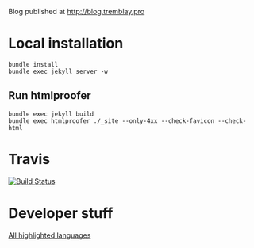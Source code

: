 Blog published at http://blog.tremblay.pro

# Local installation

```
bundle install
bundle exec jekyll server -w
```

## Run htmlproofer

```
bundle exec jekyll build
bundle exec htmlproofer ./_site --only-4xx --check-favicon --check-html
```

# Travis

[![Build Status](https://travis-ci.org/henri-tremblay/henri-tremblay.github.io.svg?branch=master)](https://travis-ci.org/henri-tremblay/henri-tremblay.github.io)

# Developer stuff

[All highlighted languages](https://github.com/github/linguist/blob/master/lib/linguist/languages.yml)
